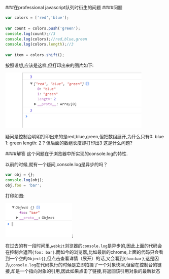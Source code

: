 ###在professional javascript队列时衍生的问题
####问题
```javascript
var colors = ['red','blue'];

var count = colors.push('green');
console.log(count);//3
console.log(colors);//red,blue,green
console.log(colors.length);//3

var item = colors.shift();
```

按照设想,应该是这样,但打印出来的图片如下:

![console-trouble](console-trouble.png)

疑问是控制台明明打印出来的是red,blue,green,但把数组展开,为什么只有0: blue 1: green length: 2 ? 但后面的数组长度却打印出3 这是什么问题?

####解答
这个问题在于浏览器中所实现的console.log的特性.

以前的时候,就有一个疑问,console.log是异步的吗？

```javascript
var obj = {};
console.log(obj);
obj.foo = 'bar';
```

打印如图:

![console-solution](console-solution.png);

在过去的有一段时间里,`webkit`浏览器的`console.log`是异步的,因此上面的代码会在控制台返回`{foo: bar}`.而如今的浏览器,比如最新的chrome,上面的代码只会看到一个空的`Object{}`,但点击查看详情（展开）的话,又会看到`{foo:bar}`,这是因为,`console.log`在代码执行的时候是立即拍摄了一个对象快照,但留在控制台的链接,却是一个指向对象的引用,因此如果点击了链接,将返回该引用对象的最新状态